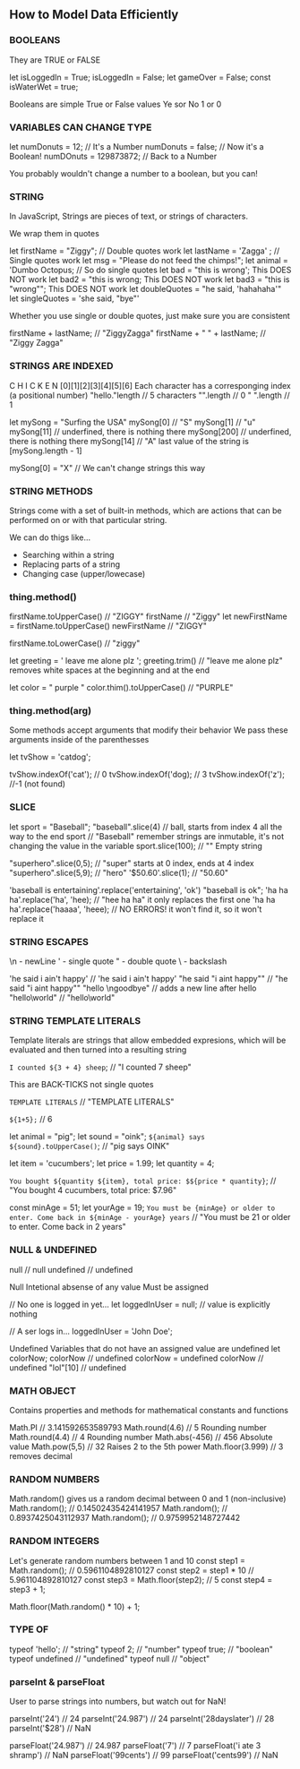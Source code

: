 ## How to Model Data Efficiently

### BOOLEANS

They are TRUE or FALSE

let isLoggedIn = True;
isLoggedIn = False;
let gameOver = False;
const isWaterWet = true;

Booleans are simple True or False values
Ye sor No
1 or 0

### VARIABLES CAN CHANGE TYPE

let numDonuts = 12; // It's a Number
numDonuts = false; // Now it's a Boolean!
numDOnuts = 129873872; // Back to a Number

You probably wouldn't change a number to a boolean, but you can!

### STRING

In JavaScript, Strings are pieces of text, or strings of characters.

We wrap them in quotes

let firstName = "Ziggy"; // Double quotes work
let lastName = 'Zagga' ; // Single quotes work
let msg = "Please do not feed the chimps!";
let animal = 'Dumbo Octopus; // So do single quotes
let bad = "this is wrong'; This DOES NOT work
let bad2 = "this is wrong; This DOES NOT work
let bad3 = "this is "wrong""; This DOES NOT work
let doubleQuotes = "he said, 'hahahaha'"
let singleQuotes = 'she said, "bye"'

Whether you use single or double quotes, just make sure you are consistent

firstName + lastName; // "ZiggyZagga"
firstName + " " + lastName; // "Ziggy Zagga"

### STRINGS ARE INDEXED

C H I C K E N
[0][1][2][3][4][5][6]
Each character has a corresponging index (a positional number)
"hello."length // 5 characters
"".length // 0
" ".length // 1

let mySong = "Surfing the USA"
mySong[0] // "S"
mySong[1] // "u"
mySong[11] // underfined, there is nothing there
mySong[200] // underfined, there is nothing there
mySong[14] // "A" last value of the string is [mySong.length - 1]

mySong[0] = "X" // We can't change strings this way

### STRING METHODS

Strings come with a set of built-in methods, which are actions that
can be performed on or with that particular string.

We can do thigs like...

- Searching within a string
- Replacing parts of a string
- Changing case (upper/lowecase)

### thing.method()

firstName.toUpperCase() // "ZIGGY"
firstName // "Ziggy"
let newFirstName = firstName.toUpperCase()
newFirstName // "ZIGGY"

firstName.toLowerCase() // "ziggy"

let greeting = ' leave me alone plz ';
greeting.trim() // "leave me alone plz" removes white spaces at the beginning and at the end

let color = " purple "
color.thim().toUpperCase() // "PURPLE"

### thing.method(arg)

Some methods accept arguments that modify their behavior
We pass these arguments inside of the parenthesses

let tvShow = 'catdog';

tvShow.indexOf('cat'); // 0
tvShow.indexOf('dog); // 3
tvShow.indexOf('z'); //-1 (not found)

### SLICE

let sport = "Baseball";
"baseball".slice(4) // ball, starts from index 4 all the way to the end
sport // "Baseball" remember strings are inmutable, it's not changing the value in the variable
sport.slice(100); // "" Empty string

"superhero".slice(0,5); // "super" starts at 0 index, ends at 4 index
"superhero".slice(5,9); // "hero"
'$50.60'.slice(1); // "50.60"

'baseball is entertaining'.replace('entertaining', 'ok') "baseball is ok";
'ha ha ha'.replace('ha', 'hee); // "hee ha ha" it only replaces the first one
'ha ha ha'.replace('haaaa', 'heee); // NO ERRORS! it won't find it, so it won't replace it

### STRING ESCAPES

\n - newLine
\' - single quote
\" - double quote
\\ - backslash

'he said i ain\'t happy' // 'he said i ain't happy'
"he said \"i aint happy\"" // "he said "i aint happy""
"hello \ngoodbye" // adds a new line after hello
"hello\\world" // "hello\world"

### STRING TEMPLATE LITERALS

Template literals are strings that allow embedded expresions,
which will be evaluated and then turned into a resulting string

`I counted ${3 + 4} sheep`; // "I counted 7 sheep"

This are BACK-TICKS not single quotes

`TEMPLATE LITERALS` // "TEMPLATE LITERALS"

`${1+5};` // 6

let animal = "pig";
let sound = "oink";
`${animal} says ${sound}.toUpperCase()`; // "pig says OINK"

let item = 'cucumbers';
let price = 1.99;
let quantity = 4;

`You bought ${quantity ${item}, total price: $${price * quantity}`;
// "You bought 4 cucumbers, total price: $7.96"

const minAge = 51;
let yourAge = 19;
`You must be {minAge} or older to enter. Come back in ${minAge - yourAge} years`
// "You must be 21 or older to enter. Come back in 2 years"

### NULL & UNDEFINED

null // null
undefined // undefined

Null
Intetional absense of any value
Must be assigned

// No one is logged in yet...
let loggedInUser = null; // value is explicitly nothing

// A ser logs in...
loggedInUser = 'John Doe';

Undefined
Variables that do not have an assigned value are undefined
let colorNow;
colorNow // undefined
colorNow = undefined
colorNow // undefined
"lol"[10] // undefined

### MATH OBJECT

Contains properties and methods for mathematical
constants and functions

Math.PI // 3.141592653589793
Math.round(4.6) // 5 Rounding number
Math.round(4.4) // 4 Rounding number
Math.abs(-456) // 456 Absolute value
Math.pow(5,5) // 32 Raises 2 to the 5th power
Math.floor(3.999) // 3 removes decimal

### RANDOM NUMBERS

Math.random() gives us a random decimal between 0 and 1 (non-inclusive)
Math.random(); // 0.14502435424141957
Math.random(); // 0.8937425043112937
Math.random(); // 0.9759952148727442

### RANDOM INTEGERS

Let's generate random numbers between 1 and 10
const step1 = Math.random(); // 0.5961104892810127
const step2 = step1 \* 10 // 5.961104892810127
const step3 = Math.floor(step2); // 5
const step4 = step3 + 1;

Math.floor(Math.random() \* 10) + 1;

### TYPE OF

typeof 'hello'; // "string"
typeof 2; // "number"
typeof true; // "boolean"
typeof undefined // "undefined"
typeof null // "object"

### parseInt & parseFloat

User to parse strings into numbers, but watch out for NaN!

parseInt('24') // 24
parseInt('24.987') // 24
parseInt('28dayslater') // 28
parseInt('$28') // NaN

parseFloat('24.987') // 24.987
parseFloat('7') // 7
parseFloat('i ate 3 shramp') // NaN
parseFloat('99cents') // 99
parseFloat('cents99') // NaN
